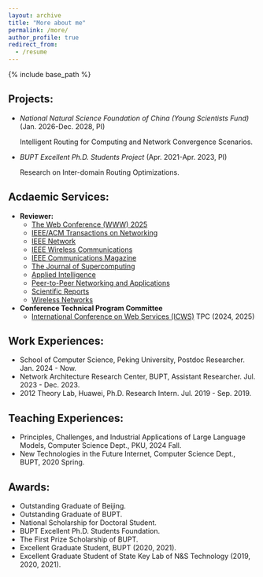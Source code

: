 ```yaml
---
layout: archive
title: "More about me"
permalink: /more/
author_profile: true
redirect_from:
  - /resume
---
```


{% include base_path %}

## Projects:
  - *National Natural Science Foundation of China (Young Scientists Fund)* (Jan. 2026-Dec. 2028, PI)
  
    Intelligent Routing for Computing and Network Convergence Scenarios.
  - *BUPT Excellent Ph.D. Students Project* (Apr. 2021-Apr. 2023, PI)

    Research on Inter-domain Routing Optimizations.


## Acdaemic Services:
  - **Reviewer:**
      - [The Web Conference (WWW) 2025](https://www2025.thewebconf.org/)
      - [IEEE/ACM Transactions on Networking](https://www.computer.org/csdl/journal/nt) 
      - [IEEE Network](https://www.comsoc.org/publications/magazines/ieee-network)
      - [IEEE Wireless Communications](https://www.comsoc.org/publications/magazines/ieee-wireless-communications)
      - [IEEE Communications Magazine](https://www.comsoc.org/publications/magazines/ieee-communications-magazine)
      - [The Journal of Supercomputing](https://link.springer.com/journal/11227)
      - [Applied Intelligence](https://www.springer.com/journal/10489/)
      - [Peer-to-Peer Networking and Applications](https://www.springer.com/journal/12083)
      - [Scientific Reports](https://www.nature.com/srep/)
      - [Wireless Networks](https://www.springer.com/11276)
  - **Conference Technical Program Committee**
      - [International Conference on Web Services (ICWS)](http://www.icws.org/2024/) TPC (2024, 2025)

## Work Experiences:
  - School of Computer Science, Peking University, Postdoc Researcher. Jan. 2024 - Now.
  - Network Architecture Research Center, BUPT, Assistant Researcher. Jul. 2023 - Dec. 2023.
  - 2012 Theory Lab, Huawei, Ph.D. Research Intern. Jul. 2019 - Sep. 2019.

## Teaching Experiences:
  - Principles, Challenges, and Industrial Applications of Large Language Models, Computer Science Dept., PKU, 2024 Fall.
  - New Technologies in the Future Internet, Computer Science Dept., BUPT, 2020 Spring.
  
## Awards:
  - Outstanding Graduate of Beijing.
  - Outstanding Graduate of BUPT.
  - National Scholarship for Doctoral Student.
  - BUPT Excellent Ph.D. Students Foundation.
  - The First Prize Scholarship of BUPT.
  - Excellent Graduate Student, BUPT (2020, 2021).
  - Excellent Graduate Student of State Key Lab of N&S Technology (2019, 2020, 2021).
